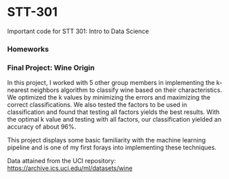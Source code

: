 # STT-301
Important code for STT 301: Intro to Data Science

### Homeworks

### Final Project: Wine Origin
In this project, I worked with 5 other group members in implementing the k-nearest neighbors algorithm to classify wine based on their characteristics. We optimized the k values by minimizing the errors and maximizing the correct classifications. We also tested the factors to be used in classification and found that testing all factors yields the best results. With the optimal k value and testing with all factors, our classification yielded an accuracy of about 96%.

This project displays some basic familiarity with the machine learning pipeline and is one of my first forays into implementing these techniques. 


Data attained from the UCI repository: https://archive.ics.uci.edu/ml/datasets/wine
